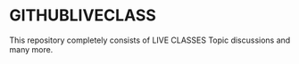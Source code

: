 # GITHUBLIVECLASS
This repository completely consists of LIVE CLASSES Topic discussions and many more.
